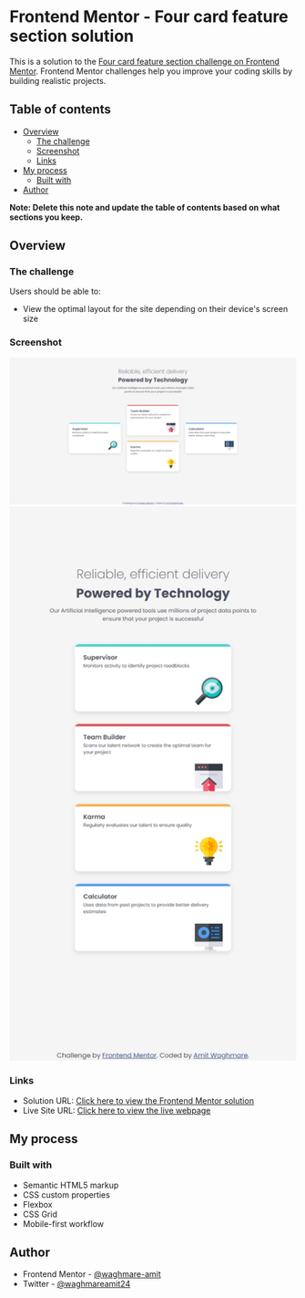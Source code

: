 # Frontend Mentor - Four card feature section solution

This is a solution to the [Four card feature section challenge on Frontend Mentor](https://www.frontendmentor.io/challenges/four-card-feature-section-weK1eFYK). Frontend Mentor challenges help you improve your coding skills by building realistic projects. 

## Table of contents

- [Overview](#overview)
  - [The challenge](#the-challenge)
  - [Screenshot](#screenshot)
  - [Links](#links)
- [My process](#my-process)
  - [Built with](#built-with)
- [Author](#author)

**Note: Delete this note and update the table of contents based on what sections you keep.**

## Overview

### The challenge

Users should be able to:

- View the optimal layout for the site depending on their device's screen size

### Screenshot

![](./desktop-solution.png)
![](./mobile-solution.png)

### Links

- Solution URL: [Click here to view the Frontend Mentor solution](https://www.frontendmentor.io/solutions/responsive-four-card-feature-landing-page-VR2ATD6-uT)
- Live Site URL: [Click here to view the live webpage](https://four-card-feature-section-rho-one.vercel.app/)

## My process

### Built with

- Semantic HTML5 markup
- CSS custom properties
- Flexbox
- CSS Grid
- Mobile-first workflow

## Author

- Frontend Mentor - [@waghmare-amit](https://www.frontendmentor.io/profile/waghmare-amit)
- Twitter - [@waghmareamit24](https://www.twitter.com/waghmareamit24)
